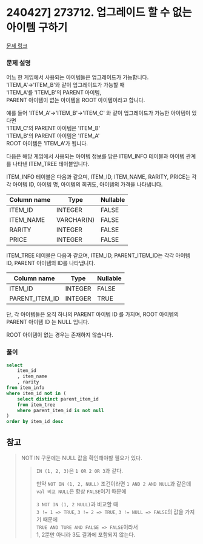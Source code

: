 # 240427] 273712. 업그레이드 할 수 없는 아이템 구하기

[문제 링크](https://school.programmers.co.kr/learn/courses/30/lessons/273712)

### 문제 설명
어느 한 게임에서 사용되는 아이템들은 업그레이드가 가능합니다.  
'ITEM_A'->'ITEM_B'와 같이 업그레이드가 가능할 때  
'ITEM_A'를 'ITEM_B'의 PARENT 아이템,  
PARENT 아이템이 없는 아이템을 ROOT 아이템이라고 합니다.  

예를 들어 'ITEM_A'->'ITEM_B'->'ITEM_C' 와 같이 업그레이드가 가능한 아이템이 있다면  
'ITEM_C'의 PARENT 아이템은 'ITEM_B'  
'ITEM_B'의 PARENT 아이템은 'ITEM_A'  
ROOT 아이템은 'ITEM_A'가 됩니다.  

다음은 해당 게임에서 사용되는 아이템 정보를 담은 ITEM_INFO 테이블과 아이템 관계를 나타낸 ITEM_TREE 테이블입니다.  

ITEM_INFO 테이블은 다음과 같으며, ITEM_ID, ITEM_NAME, RARITY, PRICE는 각각 아이템 ID, 아이템 명, 아이템의 희귀도, 아이템의 가격을 나타냅니다.  

| Column name | Type       | Nullable |
|-------------|------------|----------|
| ITEM_ID     | INTEGER    | FALSE    |
| ITEM_NAME   | VARCHAR(N) | FALSE    |
| RARITY      | INTEGER    | FALSE    |
| PRICE       | INTEGER    | FALSE    |

ITEM_TREE 테이블은 다음과 같으며, ITEM_ID, PARENT_ITEM_ID는 각각 아이템 ID, PARENT 아이템의 ID를 나타냅니다.  

| Column name     | Type     | Nullable |
|-----------------|----------|----------|
| ITEM_ID         | INTEGER  | FALSE    |
| PARENT_ITEM_ID  | INTEGER  | TRUE     |

단, 각 아이템들은 오직 하나의 PARENT 아이템 ID 를 가지며, ROOT 아이템의 PARENT 아이템 ID 는 NULL 입니다.  

ROOT 아이템이 없는 경우는 존재하지 않습니다.  

### 풀이
```sql
select
    item_id
    , item_name
    , rarity
from item_info
where item_id not in (
    select distinct parent_item_id
    from item_tree
    where parent_item_id is not null
)
order by item_id desc
```

## 참고
> NOT IN 구문에는 NULL 값을 확인해야할 필요가 있다.
>> `IN (1, 2, 3)`은 `1 OR 2 OR 3`과 같다.  
>>  
>> 만약 `NOT IN (1, 2, NULL)` 조건이라면 `1 AND 2 AND NULL`과 같은데  
`val 비교 NULL`은 항상 `FALSE`이기 때문에  
>>  
>>`3 NOT IN (1, 2 NULL)`과 비교할 때  
`3 != 1 => TRUE`, `3 != 2 => TRUE`, `3 != NULL => FALSE`의 값을 가지기 때문에  
`TRUE AND TURE AND FALSE => FALSE`이라서  
1, 2뿐만 아니라 3도 결과에 포함되지 않는다.
